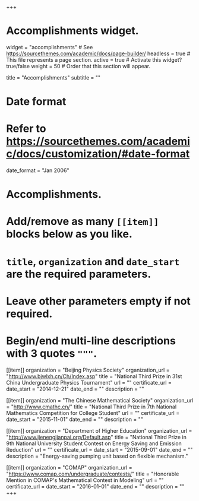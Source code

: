 +++
# Accomplishments widget.
widget = "accomplishments"  # See https://sourcethemes.com/academic/docs/page-builder/
headless = true  # This file represents a page section.
active = true  # Activate this widget? true/false
weight = 50  # Order that this section will appear.

title = "Accomplish&shy;ments"
subtitle = ""

# Date format
#   Refer to https://sourcethemes.com/academic/docs/customization/#date-format
date_format = "Jan 2006"

# Accomplishments.
#   Add/remove as many `[[item]]` blocks below as you like.
#   `title`, `organization` and `date_start` are the required parameters.
#   Leave other parameters empty if not required.
#   Begin/end multi-line descriptions with 3 quotes `"""`.

[[item]]
  organization = "Beijing Physics Society"
  organization_url = "http://www.bjwlxh.cn/Ch/Index.asp"
  title = "National Third Prize in 31st China Undergraduate Physics Tournament"
  url = ""
  certificate_url = 
  date_start = "2014-12-21"
  date_end = ""
  description = ""

[[item]]
  organization = "The Chinese Mathematical Society"
  organization_url = "http://www.cmathc.cn/"
  title = "National Third Prize in 7th National Mathematics Competition for College Student"
  url = ""
  certificate_url = 
  date_start = "2015-11-01"
  date_end = ""
  description = ""

[[item]]
  organization = "Department of Higher Education"
  organization_url = "http://www.jienengjianpai.org/Default.asp"
  title = "National Third Prize in 9th National University Student Contest on Energy Saving and Emission Reduction"
  url = ""
  certificate_url = 
  date_start = "2015-09-01"
  date_end = ""
  description = "Energy-saving pumping unit based on flexible mechanism."

[[item]]
  organization = "COMAP"
  organization_url = "https://www.comap.com/undergraduate/contests/"
  title = "Honorable Mention in COMAP's Mathematical Contest in Modeling"
  url = ""
  certificate_url = 
  date_start = "2016-01-01"
  date_end = ""
  description = ""
+++
